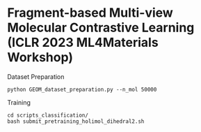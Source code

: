 # Fragment-based Multi-view Molecular Contrastive Learning (ICLR 2023 ML4Materials Workshop)

Dataset Preparation
```
python GEOM_dataset_preparation.py --n_mol 50000
```

Training
```
cd scripts_classification/
bash submit_pretraining_holimol_dihedral2.sh
```
